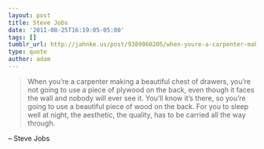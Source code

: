 ```yaml
---
layout: post
title: Steve Jobs
date: '2011-08-25T16:19:05-05:00'
tags: []
tumblr_url: http://jahnke.us/post/9389960205/when-youre-a-carpenter-making-a-beautiful-chest
type: quote
author: adam
---
```


> When you’re a carpenter making a beautiful chest of drawers, you’re not going to use a piece of plywood on the back, even though it faces the wall and nobody will ever see it. You’ll know it’s there, so you’re going to use a beautiful piece of wood on the back. For you to sleep well at night, the aesthetic, the quality, has to be carried all the way through.

– Steve Jobs
